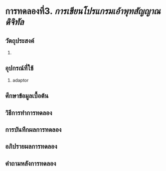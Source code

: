 # การทดลองที่3. _การเขียนโปรแกรมเอ้าพุทสัญญาณดิจิทัล_

## วัตถุประสงค์
1.
## อุปกรณ์ที่ใช้
1. adaptor
## ศึกษาข้อมูลเบื้อต้น

## วิธีการทำการทดลอง
## การบันทึกผลการทดลอง
## อภิปรายผลการทดลอง
## คำถามหลังการทดลอง
